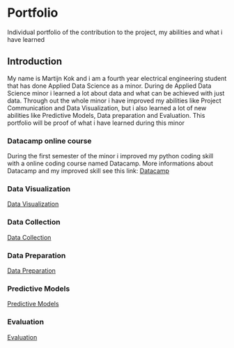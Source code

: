 # Portfolio
Individual portfolio of the contribution to the project, my abilities and what i have learned

## Introduction
My name is Martijn Kok and i am a fourth year electrical engineering student that has done Applied Data Science as a minor. During de Applied Data Science minor i learned a lot about data and what can be achieved with just data. Through out the whole minor i have improved my abilities like Project Communication and Data Visualization, but i also learned a lot of new abilities like Predictive Models, Data preparation and Evaluation. This portfolio will be proof of what i have learned during this minor

### Datacamp online course
During the first semester of the minor i improved my python coding skill with a online coding course named Datacamp. More informations about Datacamp and my improved skill see this link: [Datacamp](Datacamp/)

### Data Visualization
[Data Visualization](Data_Visualization/)

### Data Collection
[Data Collection](Data_Collection/)

### Data Preparation
[Data Preparation](Data_Preparation/)

### Predictive Models
[Predictive Models](Predictive_Models/)

### Evaluation
[Evaluation](Evaluation/)
